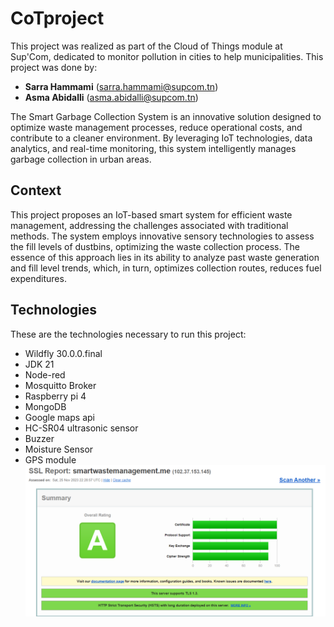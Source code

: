 # CoTproject

This project was realized as part of the Cloud of Things module at Sup'Com, dedicated to monitor pollution in cities to help municipalities.
This project was done by:
- **Sarra Hammami** (sarra.hammami@supcom.tn)
- **Asma Abidalli** (asma.abidalli@supcom.tn)

The Smart Garbage Collection System is an innovative solution designed to optimize waste management processes, reduce operational costs, and contribute to a cleaner environment. By leveraging IoT technologies, data analytics, and real-time monitoring, this system intelligently manages garbage collection in urban areas.

## Context

This project proposes an IoT-based smart system for efficient waste management, addressing the challenges associated with traditional methods. The system employs innovative sensory technologies to assess the fill levels of dustbins, optimizing the waste collection process. The essence of this approach lies in its ability to analyze past waste generation and fill level trends, which, in turn, optimizes collection routes, reduces fuel expenditures.

## Technologies

These are the technologies necessary to run this project:

- Wildfly 30.0.0.final
- JDK 21
- Node-red
- Mosquitto Broker
- Raspberry pi 4
- MongoDB
- Google maps api
- HC-SR04 ultrasonic sensor
- Buzzer
- Moisture Sensor
- GPS module
![TLS certificate](certificate.PNG)

